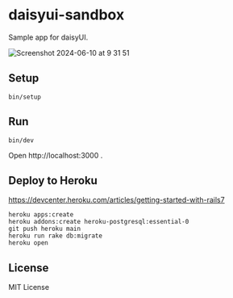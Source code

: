 # daisyui-sandbox

Sample app for daisyUI.

![Screenshot 2024-06-10 at 9 31 51](https://github.com/JunichiIto/daisyui-sandbox/assets/1148320/d0b24081-53db-4fee-9e63-6687165ae73a)

## Setup 

```
bin/setup
```

## Run 

``` 
bin/dev
```

Open http://localhost:3000 .

## Deploy to Heroku 

https://devcenter.heroku.com/articles/getting-started-with-rails7

```
heroku apps:create
heroku addons:create heroku-postgresql:essential-0
git push heroku main
heroku run rake db:migrate
heroku open
```

## License

MIT License
